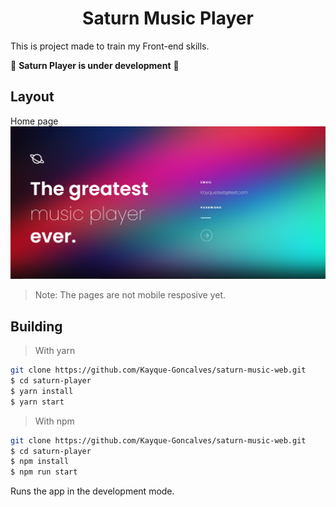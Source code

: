 <h1 align="center">
  Saturn Music Player
</h1>

This is project made to train my Front-end skills.

🚧 **Saturn Player is under development** 🚧

## Layout

Home page
![Home Page](/.github/home.png)

> Note: The pages are not mobile resposive yet.

## Building

> With yarn

```bash
git clone https://github.com/Kayque-Goncalves/saturn-music-web.git
$ cd saturn-player
$ yarn install
$ yarn start
```

> With npm

```bash
git clone https://github.com/Kayque-Goncalves/saturn-music-web.git
$ cd saturn-player
$ npm install
$ npm run start
```

Runs the app in the development mode.<br/>
